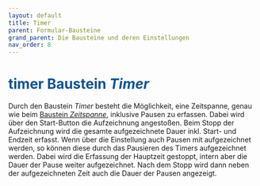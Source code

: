 ```yaml
---
layout: default
title: Timer
parent: Formular-Bausteine
grand_parent: Die Bausteine und deren Einstellungen
nav_order: 8
---
```


# <span style="color:#0b5394"><span class="material-icons">timer</span> **Baustein *Timer***</span>

Durch den Baustein *Timer* besteht die Möglichkeit, eine Zeitspanne, genau wie beim [Baustein *Zeitspanne*](), inklusive Pausen zu erfassen.
Dabei wird über den Start-Button die Aufzeichnung angestoßen. Beim Stopp der Aufzeichnung wird die gesamte aufgezeichnete Dauer inkl. Start- und Endzeit
erfasst. Wenn über die Einstellung auch Pausen mit aufgezeichnet werden, so können diese durch das Pausieren des Timers aufgezeichnet werden. Dabei wird
die Erfassung der Hauptzeit gestoppt, intern aber die Dauer der Pause weiter aufgezeichnet. 
Nach dem Stopp wird dann neben der aufgezeichneten Zeit auch die 
Dauer der Pausen angezeigt.